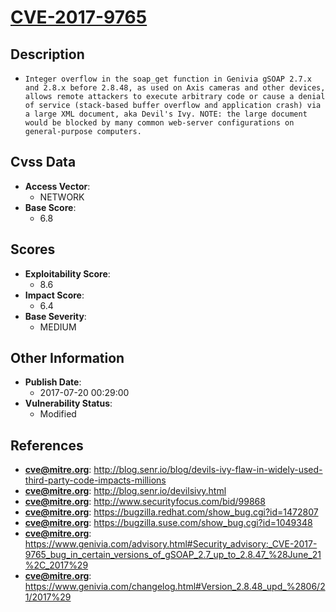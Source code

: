 
# [CVE-2017-9765](http://blog.senr.io/blog/devils-ivy-flaw-in-widely-used-third-party-code-impacts-millions)

## Description

- `Integer overflow in the soap_get function in Genivia gSOAP 2.7.x and 2.8.x before 2.8.48, as used on Axis cameras and other devices, allows remote attackers to execute arbitrary code or cause a denial of service (stack-based buffer overflow and application crash) via a large XML document, aka Devil's Ivy. NOTE: the large document would be blocked by many common web-server configurations on general-purpose computers.`

## Cvss Data

- **Access Vector**:
  - NETWORK
- **Base Score**:
  - 6.8

## Scores

- **Exploitability Score**:
  - 8.6
- **Impact Score**:
  - 6.4
- **Base Severity**:
  - MEDIUM

## Other Information

- **Publish Date**:
  - 2017-07-20 00:29:00
- **Vulnerability Status**:
  - Modified

## References

- **cve@mitre.org**: http://blog.senr.io/blog/devils-ivy-flaw-in-widely-used-third-party-code-impacts-millions
- **cve@mitre.org**: http://blog.senr.io/devilsivy.html
- **cve@mitre.org**: http://www.securityfocus.com/bid/99868
- **cve@mitre.org**: https://bugzilla.redhat.com/show_bug.cgi?id=1472807
- **cve@mitre.org**: https://bugzilla.suse.com/show_bug.cgi?id=1049348
- **cve@mitre.org**: https://www.genivia.com/advisory.html#Security_advisory:_CVE-2017-9765_bug_in_certain_versions_of_gSOAP_2.7_up_to_2.8.47_%28June_21%2C_2017%29
- **cve@mitre.org**: https://www.genivia.com/changelog.html#Version_2.8.48_upd_%2806/21/2017%29
